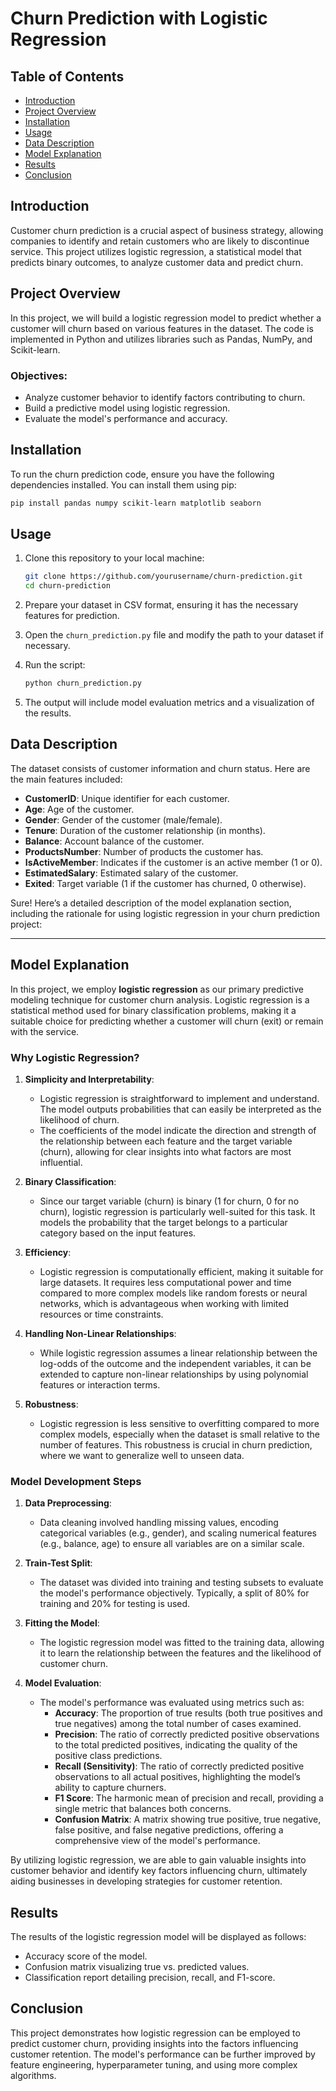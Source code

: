 # Churn Prediction with Logistic Regression

## Table of Contents

- [Introduction](#introduction)
- [Project Overview](#project-overview)
- [Installation](#installation)
- [Usage](#usage)
- [Data Description](#data-description)
- [Model Explanation](#model-explanation)
- [Results](#results)
- [Conclusion](#conclusion)


## Introduction

Customer churn prediction is a crucial aspect of business strategy, allowing companies to identify and retain customers who are likely to discontinue service. This project utilizes logistic regression, a statistical model that predicts binary outcomes, to analyze customer data and predict churn.

## Project Overview

In this project, we will build a logistic regression model to predict whether a customer will churn based on various features in the dataset. The code is implemented in Python and utilizes libraries such as Pandas, NumPy, and Scikit-learn.

### Objectives:

- Analyze customer behavior to identify factors contributing to churn.
- Build a predictive model using logistic regression.
- Evaluate the model's performance and accuracy.

## Installation

To run the churn prediction code, ensure you have the following dependencies installed. You can install them using pip:

```bash
pip install pandas numpy scikit-learn matplotlib seaborn
```

## Usage

1. Clone this repository to your local machine:
    ```bash
    git clone https://github.com/yourusername/churn-prediction.git
    cd churn-prediction
    ```

2. Prepare your dataset in CSV format, ensuring it has the necessary features for prediction.

3. Open the `churn_prediction.py` file and modify the path to your dataset if necessary.

4. Run the script:
    ```bash
    python churn_prediction.py
    ```

5. The output will include model evaluation metrics and a visualization of the results.

## Data Description

The dataset consists of customer information and churn status. Here are the main features included:

- **CustomerID**: Unique identifier for each customer.
- **Age**: Age of the customer.
- **Gender**: Gender of the customer (male/female).
- **Tenure**: Duration of the customer relationship (in months).
- **Balance**: Account balance of the customer.
- **ProductsNumber**: Number of products the customer has.
- **IsActiveMember**: Indicates if the customer is an active member (1 or 0).
- **EstimatedSalary**: Estimated salary of the customer.
- **Exited**: Target variable (1 if the customer has churned, 0 otherwise).

Sure! Here’s a detailed description of the model explanation section, including the rationale for using logistic regression in your churn prediction project:

---

## Model Explanation

In this project, we employ **logistic regression** as our primary predictive modeling technique for customer churn analysis. Logistic regression is a statistical method used for binary classification problems, making it a suitable choice for predicting whether a customer will churn (exit) or remain with the service.

### Why Logistic Regression?

1. **Simplicity and Interpretability**:
   - Logistic regression is straightforward to implement and understand. The model outputs probabilities that can easily be interpreted as the likelihood of churn.
   - The coefficients of the model indicate the direction and strength of the relationship between each feature and the target variable (churn), allowing for clear insights into what factors are most influential.

2. **Binary Classification**:
   - Since our target variable (churn) is binary (1 for churn, 0 for no churn), logistic regression is particularly well-suited for this task. It models the probability that the target belongs to a particular category based on the input features.

3. **Efficiency**:
   - Logistic regression is computationally efficient, making it suitable for large datasets. It requires less computational power and time compared to more complex models like random forests or neural networks, which is advantageous when working with limited resources or time constraints.

4. **Handling Non-Linear Relationships**:
   - While logistic regression assumes a linear relationship between the log-odds of the outcome and the independent variables, it can be extended to capture non-linear relationships by using polynomial features or interaction terms.

5. **Robustness**:
   - Logistic regression is less sensitive to overfitting compared to more complex models, especially when the dataset is small relative to the number of features. This robustness is crucial in churn prediction, where we want to generalize well to unseen data.

### Model Development Steps

1. **Data Preprocessing**:
   - Data cleaning involved handling missing values, encoding categorical variables (e.g., gender), and scaling numerical features (e.g., balance, age) to ensure all variables are on a similar scale.

2. **Train-Test Split**:
   - The dataset was divided into training and testing subsets to evaluate the model's performance objectively. Typically, a split of 80% for training and 20% for testing is used.

3. **Fitting the Model**:
   - The logistic regression model was fitted to the training data, allowing it to learn the relationship between the features and the likelihood of customer churn.

4. **Model Evaluation**:
   - The model's performance was evaluated using metrics such as:
     - **Accuracy**: The proportion of true results (both true positives and true negatives) among the total number of cases examined.
     - **Precision**: The ratio of correctly predicted positive observations to the total predicted positives, indicating the quality of the positive class predictions.
     - **Recall (Sensitivity)**: The ratio of correctly predicted positive observations to all actual positives, highlighting the model’s ability to capture churners.
     - **F1 Score**: The harmonic mean of precision and recall, providing a single metric that balances both concerns.
     - **Confusion Matrix**: A matrix showing true positive, true negative, false positive, and false negative predictions, offering a comprehensive view of the model's performance.

By utilizing logistic regression, we are able to gain valuable insights into customer behavior and identify key factors influencing churn, ultimately aiding businesses in developing strategies for customer retention.

## Results

The results of the logistic regression model will be displayed as follows:

- Accuracy score of the model.
- Confusion matrix visualizing true vs. predicted values.
- Classification report detailing precision, recall, and F1-score.

## Conclusion

This project demonstrates how logistic regression can be employed to predict customer churn, providing insights into the factors influencing customer retention. The model's performance can be further improved by feature engineering, hyperparameter tuning, and using more complex algorithms.
